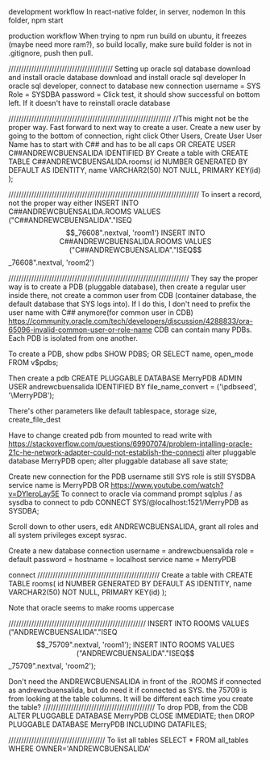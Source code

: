 development workflow
In react-native folder, in server,
    nodemon
In this folder,
    npm start

production workflow
When trying to npm run build on ubuntu, it freezes (maybe need more ram?), so build locally, make sure build folder is not in .gitignore, push then pull.


/////////////////////////////////////////
Setting up oracle sql database
download and install oracle database
download and install oracle sql developer
In oracle sql developer, connect to database
    new connection
    username = SYS
    Role = SYSDBA
    password = <password>
Click test, it should show successful on bottom left. If it doesn't have to reinstall oracle database

////////////////////////////////////////////////////////////////
//This might not be the proper way. Fast forward to next way to create a user.
Create a new user by going to the bottom of connection, right click Other Users, Create User
User Name has to start with C## and has to be all caps
OR
    CREATE USER C##ANDREWCBUENSALIDA
        IDENTIFIED BY <password>
Create a table with 
    CREATE TABLE C##ANDREWCBUENSALIDA.rooms(
        id NUMBER GENERATED BY DEFAULT AS IDENTITY,
        name VARCHAR2(50) NOT NULL,
        PRIMARY KEY(id)
    );

///////////////////////////////////////////////////////////////////////////
To insert a record, not the proper way either
    INSERT INTO C##ANDREWCBUENSALIDA.ROOMS VALUES ("C##ANDREWCBUENSALIDA"."ISEQ$$_76608".nextval, 'room1')
    INSERT INTO C##ANDREWCBUENSALIDA.ROOMS VALUES ("C##ANDREWCBUENSALIDA"."ISEQ$$_76608".nextval, 'room2')

///////////////////////////////////////////////////////////////////////
They say the proper way is to create a PDB (pluggable database), then create a regular user inside there, not create a common user from CDB (container database, the default database that SYS logs into). If I do this, I don't need to prefix the user name with C## anymore(for common user in CDB) https://community.oracle.com/tech/developers/discussion/4288833/ora-65096-invalid-common-user-or-role-name
CDB can contain many PDBs. Each PDB is isolated from one another. 

To create a PDB, show pdbs
    SHOW PDBS;
    OR
    SELECT name, open_mode FROM v$pdbs;

Then create a pdb
    CREATE PLUGGABLE DATABASE MerryPDB
    ADMIN USER andrewcbuensalida IDENTIFIED BY <password>
    file_name_convert = ('\pdbseed\', '\MerryPDB\');

There's other parameters like default tablespace, storage size, create_file_dest

Have to change created pdb from mounted to read write with https://stackoverflow.com/questions/69907074/problem-intalling-oracle-21c-he-network-adapter-could-not-establish-the-connecti
    alter pluggable database MerryPDB open;
    alter pluggable database all save state;

Create new connection for the PDB
    username still SYS
    role is still SYSDBA
    service name is MerryPDB
OR https://www.youtube.com/watch?v=DYleroLay5E
To connect to oracle via command prompt
    sqlplus / as sysdba
to connect to pdb
    CONNECT SYS/<password>@localhost:1521/MerryPDB as SYSDBA;

Scroll down to other users, edit ANDREWCBUENSALIDA, grant all roles and all system privileges except sysrac. 

Create a new database connection
    username = andrewcbuensalida
    role = default
    password =<password>
    hostname = localhost
    service name = MerryPDB

connect
////////////////////////////////////////////////
Create a table with 
    CREATE TABLE rooms(
        id NUMBER GENERATED BY DEFAULT AS IDENTITY,
        name VARCHAR2(50) NOT NULL,
        PRIMARY KEY(id)
    );

Note that oracle seems to make rooms uppercase

//////////////////////////////////////////////////////
    INSERT INTO ROOMS VALUES ("ANDREWCBUENSALIDA"."ISEQ$$_75709".nextval, 'room1');
    INSERT INTO ROOMS VALUES ("ANDREWCBUENSALIDA"."ISEQ$$_75709".nextval, 'room2');

Don't need the ANDREWCBUENSALIDA in front of the .ROOMS if connected as andrewcbuensalida, but do need it if connected as SYS.
the 75709 is from looking at the table columns. It will be different each time you create the table?
////////////////////////////////////////////
To drop PDB, from the CDB
    ALTER PLUGGABLE DATABASE MerryPDB CLOSE IMMEDIATE;
then
    DROP PLUGGABLE DATABASE MerryPDB
        INCLUDING DATAFILES;


//////////////////////////////////////
To list all tables
    SELECT
        *
    FROM
        all_tables
    WHERE 
        OWNER='ANDREWCBUENSALIDA'
